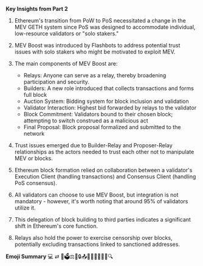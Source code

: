 **Key Insights from Part 2**

1. Ethereum's transition from PoW to PoS necessitated a change in the MEV GETH system since PoS was designed to accommodate individual, low-resource validators or "solo stakers."

2. MEV Boost was introduced by Flashbots to address potential trust issues with solo stakers who might be motivated to exploit MEV. 

3. The main components of MEV Boost are: 
    - Relays: Anyone can serve as a relay, thereby broadening participation and security. 
    - Builders: A new role introduced that collects transactions and forms full block
    - Auction System: Bidding system for block inclusion and validation
    - Validator Interaction: Highest bid forwarded by relays to the validator
    - Block Commitment: Validators bound to their chosen block; attempting to switch construed as a malicious act
    - Final Proposal: Block proposal formalized and submitted to the network

4. Trust issues emerged due to Builder-Relay and Proposer-Relay relationships as the actors needed to trust each other not to manipulate MEV or blocks.

5. Ethereum block formation relied on collaboration between a validator's Execution Client (handling transactions) and Consensus Client (handling PoS consensus).

6. All validators can choose to use MEV Boost, but integration is not mandatory - however, it's worth noting that around 95% of validators utilize it.

7. This delegation of block building to third parties indicates a significant shift in Ethereum's core function.

8. Relays also hold the power to exercise censorship over blocks, potentially excluding transactions linked to sanctioned addresses.

**Emoji Summary**
💻 ⇄ 🔀🗳️⚖️🎰🔒📤🔎🔄🕵️‍♀️🤝🔐🔍